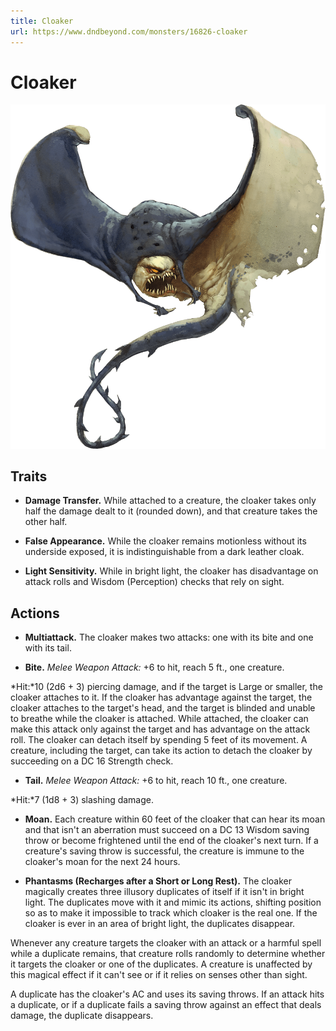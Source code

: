 ```yaml
---
title: Cloaker
url: https://www.dndbeyond.com/monsters/16826-cloaker
---
```


# Cloaker

![Cloaker](cloaker.png)

## Traits

* **Damage Transfer.** While attached to a creature, the cloaker takes only half the damage dealt to it (rounded down), and that creature takes the other half.

* **False Appearance.** While the cloaker remains motionless without its underside exposed, it is indistinguishable from a dark leather cloak.

* **Light Sensitivity.** While in bright light, the cloaker has disadvantage on attack rolls and Wisdom (Perception) checks that rely on sight.

## Actions

* **Multiattack.** The cloaker makes two attacks: one with its bite and one with its tail.

* **Bite.** *Melee Weapon Attack:* +6 to hit, reach 5 ft., one creature.

*Hit:*10 (2d6 + 3) piercing damage, and if the target is Large or smaller, the cloaker attaches to it. If the cloaker has advantage against the target, the cloaker attaches to the target's head, and the target is blinded and unable to breathe while the cloaker is attached. While attached, the cloaker can make this attack only against the target and has advantage on the attack roll. The cloaker can detach itself by spending 5 feet of its movement. A creature, including the target, can take its action to detach the cloaker by succeeding on a DC 16 Strength check.

* **Tail.** *Melee Weapon Attack:* +6 to hit, reach 10 ft., one creature.

*Hit:*7 (1d8 + 3) slashing damage.

* **Moan.** Each creature within 60 feet of the cloaker that can hear its moan and that isn't an aberration must succeed on a DC 13 Wisdom saving throw or become frightened until the end of the cloaker's next turn. If a creature's saving throw is successful, the creature is immune to the cloaker's moan for the next 24 hours.

* **Phantasms (Recharges after a Short or Long Rest).** The cloaker magically creates three illusory duplicates of itself if it isn't in bright light. The duplicates move with it and mimic its actions, shifting position so as to make it impossible to track which cloaker is the real one. If the cloaker is ever in an area of bright light, the duplicates disappear.

Whenever any creature targets the cloaker with an attack or a harmful spell while a duplicate remains, that creature rolls randomly to determine whether it targets the cloaker or one of the duplicates. A creature is unaffected by this magical effect if it can't see or if it relies on senses other than sight.

A duplicate has the cloaker's AC and uses its saving throws. If an attack hits a duplicate, or if a duplicate fails a saving throw against an effect that deals damage, the duplicate disappears.